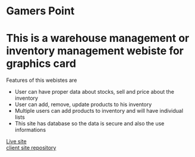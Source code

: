 # Gamers Point

# This is a warehouse management or inventory management webiste for graphics card

Features of this webistes are

- User can have proper data about stocks, sell and price about the inventory
- User can add, remove, update products to his inventory
- Multiple users can add products to inventory and will have individual lists
- This site has database so the data is secure and also the use informations

[Live site](https://assignment11-gpu-incentory.web.app/) <br/>
[client site repository](https://github.com/ssani7/gamers-point-client)
